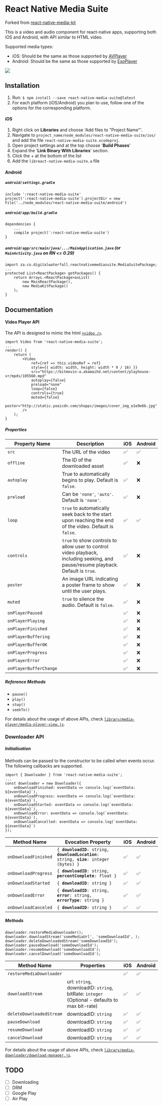 React Native Media Suite
========================

Forked from [react-native-media-kit](https://www.npmjs.com/package/react-native-media-kit)

This is a video and audio component for react-native apps, supporting both iOS and Android, with API similar to HTML video.

Supported media types:

* iOS: Should be the same as those supported by [AVPlayer](https://developer.apple.com/library/ios/documentation/AVFoundation/Reference/AVPlayer_Class/)
* Android: Should be the same as those supported by [ExoPlayer](https://github.com/google/ExoPlayer)

![](demo.gif)

## Installation

1. Run: `$ npm install --save react-native-media-suite@latest`
2. For each platform (iOS/Android) you plan to use, follow one of the options for the corresponding platform.

#### iOS

1. Right click on **Libraries** and choose 'Add files to "Project Name"'.
2. Navigate to `project_name/node_modules/react-native-media-suite/ios/` and add the file `react-native-media-suite.xcodeproj`.
3. Open project settings and at the top choose '**Build Phases**'
4. Expand the '**Link Binary With Libraries**' section.
5. Click the + at the bottom of the list
6. Add the `libreact-native-media-suite.a` file

#### Android

##### `android/settings.gradle`

```
include ':react-native-media-suite'
project(':react-native-media-suite').projectDir = new File('../node_modules/react-native-media-suite/android')
```

##### `android/app/build.gradle`

```
dependencies {
    ...
    compile project(':react-native-media-suite')
}
```

##### `android/app/src/main/java/.../MainApplication.java` (or `MainActivity.java` on RN <= 0.29)

```
import za.co.digitalwaterfall.reactnativemediasuite.MediaSuitePackage;
...
protected List<ReactPackage> getPackages() {
    return Arrays.<ReactPackage>asList(
        new MainReactPackage(),
        new MediaKitPackage()
    );
}
```

## Documentation

#### Video Player API

The API is designed to mimic the html [`<video />`](https://developer.mozilla.org/en-US/docs/Web/HTML/Element/video).

```
import Video from 'react-native-media-suite';
...
render() {
    return (
        <Video
            ref={ref => this.videoRef = ref}
            style={{ width: width, height: width * 9 / 16) }}
            src="https://bitmovin-a.akamaihd.net/content/playhouse-vr/mpds/105560.mpd"
            autoplay={false}
            preload="none"
            loop={false}
            controls={true}
            muted={false}
            poster="http://static.yoaicdn.com/shoppc/images/cover_img_e1e9e6b.jpg"
        />
    );
}
```

##### Properties

| Property Name          | Description                              | iOS  | Android |
| ---------------------- | ---------------------------------------- | ---- | ------- |
| `src`                  | The URL of the video                                                                                                               | :white_check_mark:   | :white_check_mark:      |
| `offline`              | The ID of the downloaded asset                                                                                                     | :white_check_mark:   | :x:      |
| `autoplay`             | True to automatically begins to play. Default is `false`.                                                                          | :white_check_mark:   | :x:      |
| `preload`              | Can be `'none'`, `'auto'`. Default is `'none'`.                                                                                    | :white_check_mark:   | :x:      |
| `loop`                 | `true` to automatically seek back to the start upon reaching the end of the video. Default is `false`.                             | :white_check_mark:   | :white_check_mark:      |
| `controls`             | `true` to show controls to allow user to control video playback, including seeking, and pause/resume playback. Default is `true`.  | :white_check_mark:   | :x:      |
| `poster`               | An image URL indicating a poster frame to show until the user plays.                                                               | :white_check_mark:   | :x:      |
| `muted`                | `true` to silence the audio. Default is `false`.                                                                                   | :white_check_mark:   | :x:      |
| `onPlayerPaused`       |                                                                                                                                    | :white_check_mark:   | :x:      |
| `onPlayerPlaying`      |                                                                                                                                    | :white_check_mark:   | :x:      |
| `onPlayerFinished`     |                                                                                                                                    | :white_check_mark:   | :x:      |
| `onPlayerBuffering`    |                                                                                                                                    | :white_check_mark:   | :x:      |
| `onPlayerBufferOK`     |                                                                                                                                    | :white_check_mark:   | :x:      |
| `onPlayerProgress`     |                                                                                                                                    | :white_check_mark:   | :x:      |
| `onPlayerError`        |                                                                                                                                    | :white_check_mark:   | :x:      |
| `onPlayerBufferChange` |                                                                                                                                    | :white_check_mark:   | :x:      |

##### Reference Methods

- `pause()`
- `play()`
- `stop()`
- `seekTo()`


For details about the usage of above APIs, check [`library/media-player/media-player-view.js`](library/media-player/media-player-view.js).

### Downloader API

##### Initialisation

Methods can be passed to the constructor to be called when events occur. The following callbacks are supported.

```
import { Downloader } from 'react-native-media-suite';
...
const downloader = new Downloader({
    onDownloadFinished: eventData => console.log(`eventData: ${eventData}`),
    onDownloadProgress: eventData => console.log(`eventData: ${eventData}`),
    onDownloadStarted: eventData => console.log(`eventData: ${eventData}`),
    onDownloadError: eventData => console.log(`eventData: ${eventData}`),
    onDownloadCancelled: eventData => console.log(`eventData: ${eventData}`)
});
```

| Method Name          | Evocation Property                                                                                  | iOS | Android  |
|----------------------|-----------------------------------------------------------------------------------------------------|-----|----------|
| `onDownloadFinished` | `{ `**`downloadID`**`: string, `**`downloadLocation`**`: string, `**`size`**`: integer (bytes) }`   | :white_check_mark:  | :white_check_mark:      |
| `onDownloadProgress` | `{ `**`downloadID`**`: string, `**`percentComplete`**`: float }`                                    | :white_check_mark:  | :white_check_mark:      |
| `onDownloadStarted`  | `{ `**`downloadID`**`: string }`                                                                    | :white_check_mark:  | :white_check_mark:      |
| `onDownloadError`    | `{ `**`downloadID`**`: string, `**`error`**`: string, `**`errorType`**`: string }`                  | :white_check_mark:  | :white_check_mark:      |
| `onDownloadCanceled` | `{ `**`downloadID`**`: string }`                                                                    | :white_check_mark:  | :white_check_mark:      |

##### Methods

```
downloader.restoreMediaDownloader();
downloader.downloadStream('someMediaUrl', 'someDownloadId', );
downloader.deleteDownloadedStream('someDownloadId');
downloader.pauseDownload('someDownloadId');
downloader.resumeDownload('someDownloadId');
downloader.cancelDownload('someDownloadId');
```

| Method Name              | Properties               | iOS | Android |
|--------------------------|--------------------------|-----|---------|
| `restoreMediaDownloader` |                                                                                                 | :white_check_mark:  | :white_check_mark:      |
| `downloadStream`         | url: `string`, downloadID: `string`, bitRate: `integer` (Optional - defaults to max bit-rate)   | :white_check_mark:  | :white_check_mark:      |
| `deleteDownloadedStream` | downloadID: `string`                                                                            | :white_check_mark:  | :white_check_mark:      |
| `pauseDownload`          | downloadID: `string`                                                                            | :white_check_mark:  | :white_check_mark:      |
| `resumeDownload`         | downloadID: `string`                                                                            | :white_check_mark:  | :white_check_mark:      |
| `cancelDownload`         | downloadID: `string`                                                                            | :white_check_mark:  | :white_check_mark:      |

For details about the usage of above APIs, check [`library/media-downloader/download-manager.js`](library/media-downloader/media-downloader.js).

## TODO

- [ ] Downloading
- [ ] DRM
- [ ] Google Play
- [ ] Air Play